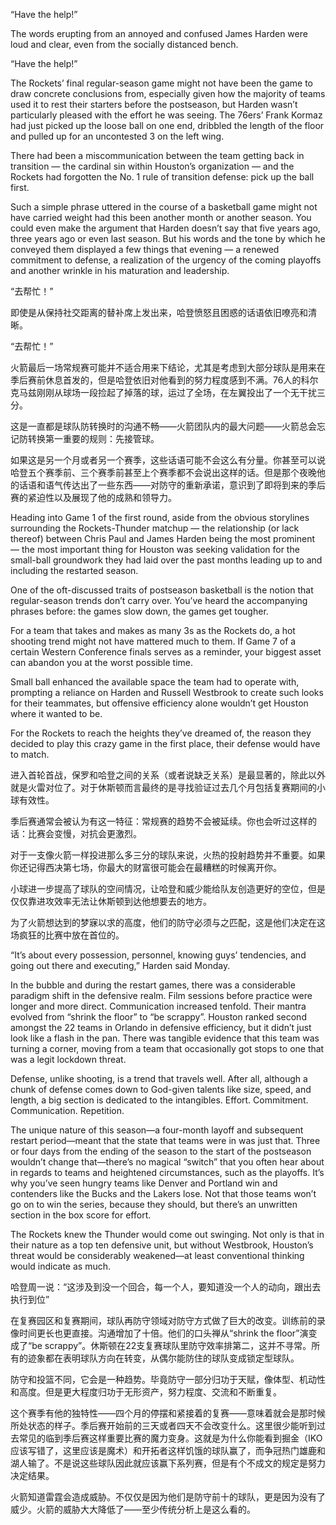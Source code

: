“Have the help!”

The words erupting from an annoyed and confused James Harden were loud and clear, even from the socially distanced bench.

“Have the help!”

The Rockets’ final regular-season game might not have been the game to draw concrete conclusions from, especially given how the majority of teams used it to rest their starters before the postseason, but Harden wasn’t particularly pleased with the effort he was seeing. The 76ers’ Frank Kormaz had just picked up the loose ball on one end, dribbled the length of the floor and pulled up for an uncontested 3 on the left wing.

There had been a miscommunication between the team getting back in transition — the cardinal sin within Houston’s organization — and the Rockets had forgotten the No. 1 rule of transition defense: pick up the ball first.

Such a simple phrase uttered in the course of a basketball game might not have carried weight had this been another month or another season. You could even make the argument that Harden doesn’t say that five years ago, three years ago or even last season. But his words and the tone by which he conveyed them displayed a few things that evening — a renewed commitment to defense, a realization of the urgency of the coming playoffs and another wrinkle in his maturation and leadership.

“去帮忙！”

即使是从保持社交距离的替补席上发出来，哈登愤怒且困惑的话语依旧嘹亮和清晰。

“去帮忙！”

火箭最后一场常规赛可能并不适合用来下结论，尤其是考虑到大部分球队是用来在季后赛前休息首发的，但是哈登依旧对他看到的努力程度感到不满。76人的科尔克马兹刚刚从球场一段捡起了掉落的球，运过了全场，在左翼投出了一个无干扰三分。

这是一直都是球队防转换时的沟通不畅——火箭团队内的最大问题——火箭总会忘记防转换第一重要的规则：先接管球。

如果这是另一个月或者另一个赛季，这些话语可能不会这么有分量。你甚至可以说哈登五个赛季前、三个赛季前甚至上个赛季都不会说出这样的话。但是那个夜晚他的话语和语气传达出了一些东西——对防守的重新承诺，意识到了即将到来的季后赛的紧迫性以及展现了他的成熟和领导力。

Heading into Game 1 of the first round, aside from the obvious storylines surrounding the Rockets-Thunder matchup — the relationship (or lack thereof) between Chris Paul and James Harden being the most prominent — the most important thing for Houston was seeking validation for the small-ball groundwork they had laid over the past months leading up to and including the restarted season.

One of the oft-discussed traits of postseason basketball is the notion that regular-season trends don’t carry over. You’ve heard the accompanying phrases before: the games slow down, the games get tougher.

For a team that takes and makes as many 3s as the Rockets do, a hot shooting trend might not have mattered much to them. If Game 7 of a certain Western Conference finals serves as a reminder, your biggest asset can abandon you at the worst possible time.

Small ball enhanced the available space the team had to operate with, prompting a reliance on Harden and Russell Westbrook to create such looks for their teammates, but offensive efficiency alone wouldn’t get Houston where it wanted to be.

For the Rockets to reach the heights they’ve dreamed of, the reason they decided to play this crazy game in the first place, their defense would have to match.

进入首轮首战，保罗和哈登之间的关系（或者说缺乏关系）是最显著的，除此以外就是火雷对位了。对于休斯顿而言最终的是寻找验证过去几个月包括复赛期间的小球有效性。

季后赛通常会被认为有这一特征：常规赛的趋势不会被延续。你也会听过这样的话：比赛会变慢，对抗会更激烈。

对于一支像火箭一样投进那么多三分的球队来说，火热的投射趋势并不重要。如果你还记得西决第七场，你最大的财富很可能会在最糟糕的时候离开你。

小球进一步提高了球队的空间情况，让哈登和威少能给队友创造更好的空位，但是仅仅靠进攻效率无法让休斯顿到达他想要去的地方。

为了火箭想达到的梦寐以求的高度，他们的防守必须与之匹配，这是他们决定在这场疯狂的比赛中放在首位的。

“It’s about every possession, personnel, knowing guys’ tendencies, and going out there and executing,” Harden said Monday.

In the bubble and during the restart games, there was a considerable paradigm shift in the defensive realm. Film sessions before practice were longer and more direct. Communication increased tenfold. Their mantra evolved from “shrink the floor” to “be scrappy”. Houston ranked second amongst the 22 teams in Orlando in defensive efficiency, but it didn’t just look like a flash in the pan. There was tangible evidence that this team was turning a corner, moving from a team that occasionally got stops to one that was a legit lockdown threat.

Defense, unlike shooting, is a trend that travels well. After all, although a chunk of defense comes down to God-given talents like size, speed, and length, a big section is dedicated to the intangibles. Effort. Commitment. Communication. Repetition.

The unique nature of this season—a four-month layoff and subsequent restart period—meant that the state that teams were in was just that. Three or four days from the ending of the season to the start of the postseason wouldn’t change that—there’s no magical “switch” that you often hear about in regards to teams and heightened circumstances, such as the playoffs. It’s why you’ve seen hungry teams like Denver and Portland win and contenders like the Bucks and the Lakers lose. Not that those teams won’t go on to win the series, because they should, but there’s an unwritten section in the box score for effort.

The Rockets knew the Thunder would come out swinging. Not only is that in their nature as a top ten defensive unit, but without Westbrook, Houston’s threat would be considerably weakened—at least conventional thinking would indicate as much.

哈登周一说：“这涉及到没一个回合，每一个人，要知道没一个人的动向，跟出去执行到位”

在复赛园区和复赛期间，球队再防守领域对防守方式做了巨大的改变。训练前的录像时间更长也更直接。沟通增加了十倍。他们的口头禅从“shrink the floor”演变成了“be scrappy”。休斯顿在22支复赛球队里防守效率排第二，这并不寻常。所有的迹象都在表明球队方向在转变，从偶尔能防住的球队变成锁定型球队。

防守和投篮不同，它会是一种趋势。毕竟防守一部分归功于天赋，像体型、机动性和高度。但是更大程度归功于无形资产，努力程度、交流和不断重复。

这个赛季有他的独特性——四个月的停摆和紧接着的复赛——意味着就会是那时候所处状态的样子。季后赛开始前的三天或者四天不会改变什么。这里很少能听到过去常见的临到季后赛这样重要比赛的魔力变身。这就是为什么你能看到掘金（IKO应该写错了，这里应该是魔术）和开拓者这样饥饿的球队赢了，而争冠热门雄鹿和湖人输了。不是说这些球队因此就应该赢下系列赛，但是有个不成文的规定是努力决定结果。

火箭知道雷霆会造成威胁。不仅仅是因为他们是防守前十的球队，更是因为没有了威少。火箭的威胁大大降低了——至少传统分析上是这么看的。
